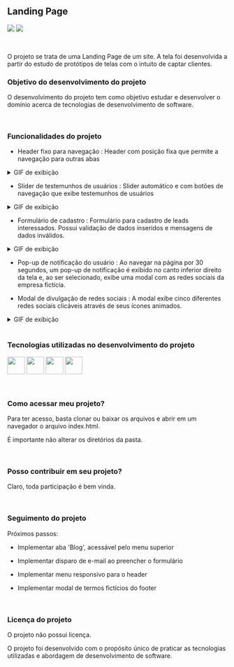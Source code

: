 ## Landing Page

<img src="https://img.shields.io/badge/Status-Development-green" /> <img src="https://img.shields.io/badge/Version-2.0.0-green" />

<br>

O projeto se trata de uma Landing Page de um site. A tela foi desenvolvida a partir do estudo de protótipos de telas com o intuito de captar clientes.

### Objetivo do desenvolvimento do projeto

O desenvolvimento do projeto tem como objetivo estudar e desenvolver o domínio acerca de tecnologias de desenvolvimento de software.

<br>

### Funcionalidades do projeto

- Header fixo para navegação : Header com posição fixa que permite a navegação para outras abas

<details><summary>GIF de exibição</summary>

  ![header-function](https://user-images.githubusercontent.com/78915072/163892486-660246b3-d2f1-4cd3-9107-0e7f4b6653eb.gif)
  
</details>

- Slider de testemunhos de usuários : Slider automático e com botões de navegação que exibe testemunhos de usuários

<details><summary>GIF de exibição</summary>

  ![slider-exhibition](https://user-images.githubusercontent.com/78915072/163892502-cd65af97-bd71-4542-bfa3-317390ec4fea.gif)
  
</details>

- Formulário de cadastro : Formulário para cadastro de leads interessados. Possui validação de dados inseridos e mensagens de dados inválidos.

<details><summary>GIF de exibição</summary>

  ![form-exhibition](https://user-images.githubusercontent.com/78915072/163892521-4f8ffd40-b49c-4688-a410-c56cd9dec14d.gif)
  
</details>

- Pop-up de notificação do usuário : Ao navegar na página por 30 segundos, um pop-up de notificação é exibido no canto inferior direito da tela e, ao ser selecionado, exibe uma modal com as redes sociais da empresa fictícia.

- Modal de divulgação de redes sociais : A modal exibe cinco diferentes redes sociais clicáveis através de seus ícones animados.

<details><summary>GIF de exibição</summary>

  ![notification-pop-up-exhibition](https://user-images.githubusercontent.com/78915072/163892581-9a79f8b0-dc62-4b80-85a6-38fd42e4a192.gif)
  
</details>

<br>

### Tecnologias utilizadas no desenvolvimento do projeto

<img src="https://cdn.jsdelivr.net/gh/devicons/devicon/icons/html5/html5-original.svg" width="40" height="40" /> <img src="https://cdn.jsdelivr.net/gh/devicons/devicon/icons/css3/css3-original.svg" width="40" height="40" /> <img src="https://cdn.jsdelivr.net/gh/devicons/devicon/icons/javascript/javascript-original.svg" width="40" height="40" /> <img src="https://cdn.jsdelivr.net/gh/devicons/devicon/icons/jquery/jquery-plain-wordmark.svg" width="40" height="40"  />

<br>

### Como acessar meu projeto?

Para ter acesso, basta clonar ou baixar os arquivos e abrir em um navegador o arquivo index.html.

É importante não alterar os diretórios da pasta.

<br>

### Posso contribuir em seu projeto?

Claro, toda participação é bem vinda.

<br>

### Seguimento do projeto

Próximos passos:

- Implementar aba 'Blog', acessável pelo menu superior

- Implementar disparo de e-mail ao preencher o formulário

- Implementar menu responsivo para o header

- Implementar modal de termos fictícios do footer

<br>

### Licença do projeto

O projeto não possui licença. 

O projeto foi desenvolvido com o propósito único de praticar as tecnologias utilizadas e abordagem de desenvolvimento de software.
